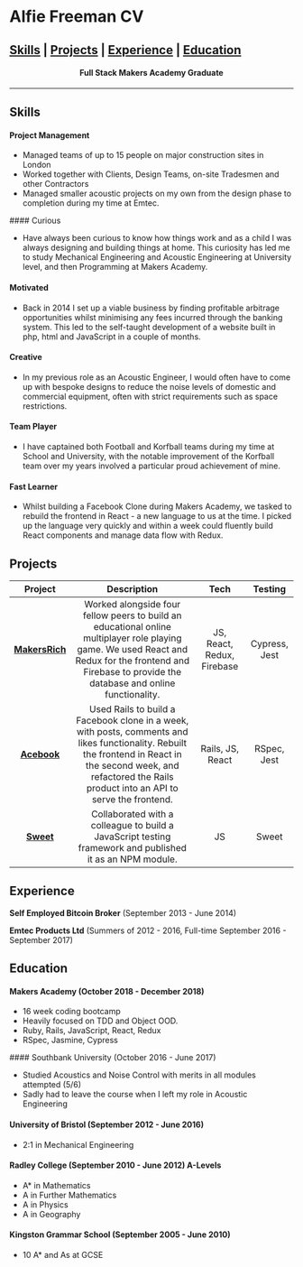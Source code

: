 # Alfie Freeman CV

[Skills](#skills) |  [Projects](#projects) | [Experience](#experience) | [Education](#education)
-----------------

<h4 align=center>Full Stack Makers Academy Graduate</h4>



-----------------
## Skills

#### Project Management

- Managed teams of up to 15 people on major construction sites in London
- Worked together with Clients, Design Teams, on-site Tradesmen and other Contractors
- Managed smaller acoustic projects on my own from the design phase to completion during my time at Emtec.

#### Curious

- Have always been curious to know how things work and as a child I was always designing and building things at home. This curiosity has led me to study Mechanical Engineering and Acoustic Engineering at University level, and then Programming at Makers Academy.   

#### Motivated

- Back in 2014 I set up a viable business by finding profitable arbitrage opportunities whilst minimising any fees incurred through the banking system. This led to the self-taught development of a website built in php, html and JavaScript in a couple of months.

#### Creative

- In my previous role as an Acoustic Engineer, I would often have to come up with bespoke designs to reduce the noise levels of domestic and commercial equipment, often with strict requirements such as space restrictions.

#### Team Player

- I have captained both Football and Korfball teams during my time at School and University, with the notable improvement of the Korfball team over my years involved a particular proud achievement of mine.

#### Fast Learner

- Whilst building a Facebook Clone during Makers Academy, we tasked to rebuild the frontend in React - a new language to us at the time. I picked up the language very quickly and within a week could fluently build React components and manage data flow with Redux.

## Projects

|Project|Description|Tech|Testing|
|:-:|:-:|:-:|:-:|
|[__MakersRich__](https://github.com/toddpla/makersrich) |Worked alongside four fellow peers to build an educational online multiplayer role playing game. We used React and Redux for the frontend and Firebase to provide the database and online functionality. |JS, React, Redux, Firebase|Cypress, Jest|
|[__Acebook__](https://github.com/toddpla/acebook-stars) | Used Rails to build a Facebook clone in a week, with posts, comments and likes functionality. Rebuilt the frontend in React in the second week, and refactored the Rails product into an API to serve the frontend. |Rails, JS, React|RSpec, Jest|
|[__Sweet__](https://github.com/rbbri/sweet)| Collaborated with a colleague to build a JavaScript testing framework and published it as an NPM module. |JS|Sweet|


## Experience

**Self Employed Bitcoin Broker** (September 2013 - June 2014)

**Emtec Products Ltd** (Summers of 2012 - 2016, Full-time September 2016 - September 2017)    

## Education

#### Makers Academy (October 2018 - December 2018)

- 16 week coding bootcamp
- Heavily focused on TDD and Object OOD.
- Ruby, Rails, JavaScript, React, Redux
- RSpec, Jasmine, Cypress

#### Southbank University (October 2016 - June 2017)

- Studied Acoustics and Noise Control with merits in all modules attempted (5/6)
- Sadly had to leave the course when I left my role in Acoustic Engineering

#### University of Bristol (September 2012 - June 2016)

- 2:1 in Mechanical Engineering

#### Radley College (September 2010 - June 2012) A-Levels

- A* in Mathematics
- A in Further Mathematics
- A in Physics
- A in Geography

#### Kingston Grammar School (September 2005 - June 2010)

- 10 A* and As at GCSE
